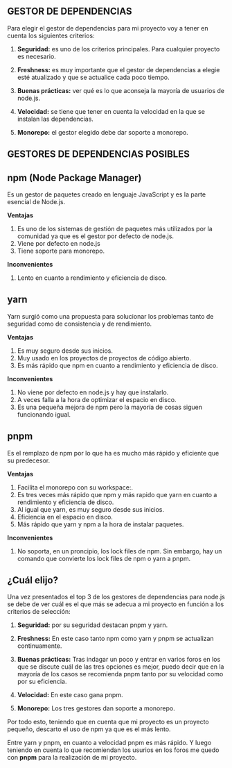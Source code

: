 ## **GESTOR DE DEPENDENCIAS**

Para elegir el gestor de dependencias para mi proyecto voy a tener en cuenta los siguientes criterios:

1. **Seguridad:** es uno de los criterios principales. Para cualquier proyecto es necesario. 

2. **Freshness:** es muy importante que el gestor de dependencias a elegie esté atualizado y que se actualice cada poco tiempo. 

3. **Buenas prácticas:** ver qué es lo que aconseja la mayoría de usuarios de node.js.

4. **Velocidad:** se tiene que tener en cuenta la velocidad en la que se instalan las dependencias. 

5. **Monorepo:** el gestor elegido debe dar soporte a monorepo. 


## GESTORES DE DEPENDENCIAS POSIBLES


## npm (Node Package Manager)
Es un gestor de paquetes creado en lenguaje JavaScript y es la parte esencial de Node.js.

**Ventajas**

1. Es uno de los sistemas de gestión de paquetes más utilizados por la comunidad ya que es el gestor por defecto de node.js.
2. Viene por defecto en node.js
3. Tiene soporte para monorepo.

**Inconvenientes**

1. Lento en cuanto a rendimiento y eficiencia de disco.

## yarn

Yarn surgió como una propuesta para solucionar los problemas tanto de seguridad como de consistencia y de rendimiento.

**Ventajas**

1. Es muy seguro desde sus inicios.
2. Muy usado en los proyectos de proyectos de código abierto. 
3. Es más rápido que npm en cuanto a rendimiento y eficiencia de disco.


**Inconvenientes**

1. No viene por defecto en node.js y hay que instalarlo.
2. A veces falla a la hora de optimizar el espacio en disco.
3. Es una pequeña mejora de npm pero la mayoría de cosas siguen funcionando igual.

## pnpm
Es el remplazo de npm por lo que ha es mucho más rápido y eficiente que su predecesor.

**Ventajas**

1. Facilita el monorepo con su workspace:.
2. Es tres veces más rápido que npm y más rapido que yarn en cuanto a rendimiento y eficiencia de disco.
3. Al igual que yarn, es muy seguro desde sus inicios.
4. Eficiencia en el espacio en disco.
5. Más rápido que yarn y npm a la hora de instalar paquetes.

**Inconvenientes**

1. No soporta, en un proncipio, los lock files de npm. Sin embargo, hay un comando que convierte los lock files de npm o yarn a pnpm.


## ¿Cuál elijo?

Una vez presentados el top 3 de los gestores de dependencias para node.js se debe de ver cuál es el que más se adecua a mi proyecto en función a los criterios de selección:

1. **Seguridad:** por su seguridad destacan pnpm y yarn. 

2. **Freshness:** En este caso tanto npm como yarn y pnpm se actualizan continuamente.

3. **Buenas prácticas:** Tras indagar un poco y entrar en varios foros en los que se discute cuál de las tres opciones es mejor, puedo decir que en la mayoría de los casos se recomienda pnpm tanto por su velocidad como por su eficiencia.

4. **Velocidad:** En este caso gana pnpm.

5. **Monorepo:** Los tres gestores dan soporte a monorepo.

Por todo esto, teniendo que en cuenta que mi proyecto es un proyecto pequeño, descarto el uso de npm ya que es el más lento.

Entre yarn y pnpm, en cuanto a velocidad pnpm es más rápido. Y luego teniendo en cuenta lo que recomiendan los usurios en los foros me quedo con **pnpm** para la realización de mi proyecto.

